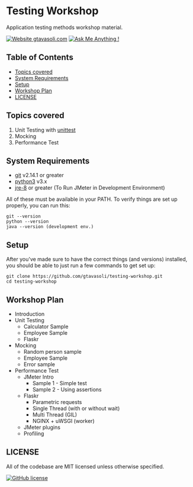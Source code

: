 # Testing Workshop

Application testing methods workshop material. 

[![Website gtavasoli.com](https://img.shields.io/website-up-down-green-red/http/shields.io.svg)](https://gtavasoli.com/)
[![Ask Me Anything !](https://img.shields.io/badge/Ask%20me-anything-1abc9c.svg)](https://t.me/gtavasoli_me)

## Table of Contents
- [Topics covered](#topics-covered)
- [System Requirements](#system-requirements)
- [Setup](#setup)
- [Workshop Plan](#workshop-plan)
- [LICENSE](#licence)


## Topics covered
1. Unit Testing with [unittest](https://docs.python.org/3/library/unittest.html)
2. Mocking
3. Performance Test

## System Requirements
- [git][git] v2.14.1 or greater
- [python3][python3] v3.x
- [jre-8][jre-8] or greater (To Run JMeter in Development Environment)

All of these must be available in your PATH. To verify things are set up properly, you can run this:

```
git --version
python --version
java --version (development env.)
```

## Setup
After you've made sure to have the correct things (and versions) installed, you should be able to just run a few commands to get set up:

```
git clone https://github.com/gtavasoli/testing-workshop.git
cd testing-workshop
```

## Workshop Plan
- Introduction
- Unit Testing
  - Calculator Sample
  - Employee Sample
  - Flaskr
- Mocking
   - Random person sample
  - Employee Sample
  - Error sample
- Performance Test
  - JMeter Intro
    - Sample 1 - Simple test
    - Sample 2 - Using assertions
  - Flaskr
    - Parametric requests
    - Single Thread (with or without wait)
    - Multi Thread (GIL)
    - NGINX + uWSGI (worker)
  - JMeter plugins 
  - Profiling


## LICENSE
All of the codebase are MIT licensed unless otherwise specified. 

[![GitHub license](https://img.shields.io/github/license/Naereen/StrapDown.js.svg)](https://github.com/Naereen/StrapDown.js/blob/master/LICENSE)

[git]: https://git-scm.com/
[python3]: https://www.python.org/downloads/release/python-373/
[jre-8]: https://www.oracle.com/technetwork/java/javase/downloads/jre8-downloads-2133155.html
[flaskr]: https://github.com/pallets/flask/tree/master/examples/tutorial/flaskr